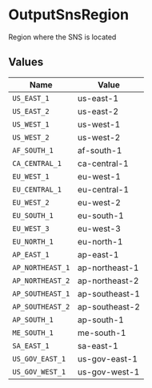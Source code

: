 # OutputSnsRegion

Region where the SNS is located


## Values

| Name             | Value            |
| ---------------- | ---------------- |
| `US_EAST_1`      | us-east-1        |
| `US_EAST_2`      | us-east-2        |
| `US_WEST_1`      | us-west-1        |
| `US_WEST_2`      | us-west-2        |
| `AF_SOUTH_1`     | af-south-1       |
| `CA_CENTRAL_1`   | ca-central-1     |
| `EU_WEST_1`      | eu-west-1        |
| `EU_CENTRAL_1`   | eu-central-1     |
| `EU_WEST_2`      | eu-west-2        |
| `EU_SOUTH_1`     | eu-south-1       |
| `EU_WEST_3`      | eu-west-3        |
| `EU_NORTH_1`     | eu-north-1       |
| `AP_EAST_1`      | ap-east-1        |
| `AP_NORTHEAST_1` | ap-northeast-1   |
| `AP_NORTHEAST_2` | ap-northeast-2   |
| `AP_SOUTHEAST_1` | ap-southeast-1   |
| `AP_SOUTHEAST_2` | ap-southeast-2   |
| `AP_SOUTH_1`     | ap-south-1       |
| `ME_SOUTH_1`     | me-south-1       |
| `SA_EAST_1`      | sa-east-1        |
| `US_GOV_EAST_1`  | us-gov-east-1    |
| `US_GOV_WEST_1`  | us-gov-west-1    |